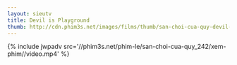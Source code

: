 ```yaml
---
layout: sieutv
title: Devil is Playground
thumb: http://cdn.phim3s.net/images/films/thumb/san-choi-cua-quy-devil-is-playground.jpg
---
```

{% include jwpadv src='//phim3s.net/phim-le/san-choi-cua-quy_242/xem-phim//video.mp4' %}